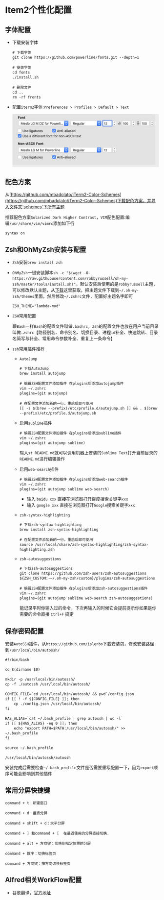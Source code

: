 # Item2个性化配置

## 字体配置

- 下载安装字体

  ```shell
  # 下载字体
  git clone https://github.com/powerline/fonts.git --depth=1
  
  # 安装字体
  cd fonts
  ./install.sh
  
  # 删除文件
  cd ..
  rm -rf fronts
  ```

- 配置`iterm2`字体:`Preferences > Profiles > Default > Text`

  ![item2字体配置](images/Mac效率开发相关配置/item2字体配置.png)

## 配色方案

从[https://github.com/mbadolato/iTerm2-Color-Schemes](https://github.com/mbadolato/iTerm2-Color-Schemes)下载配色方案，并导入文件夹`schemes`下所有主题

推荐配色方案`Solarized Dark Higher Contrast`，`VIM`配色配置:编辑`/usr/share/vim/vimrc`添加如下行

```shell
syntax on
```

## Zsh和OhMyZsh安装与配置

- `Zsh`安装`brew install zsh`

- `OhMyZsh`一键安装脚本`sh -c "$(wget -O- https://raw.githubusercontent.com/robbyrussell/oh-my-zsh/master/tools/install.sh)"`。默认安装后使用的是`robbyrussell`主题，可以修改默认主题，从[下载](https://github.com/RobertoHuang/mydotfiles.git)这里获取，把主题文件下载到`~/.oh-my-zsh/themes`里面，然后修改`~/.zshrc`文件，配置好主题名字即可

  ```shell
  ZSH_THEME="lambda-mod"
  ```

- `ZSH`常用配置

  跟`Bash`一样`Bash`的配置文件叫做`.bashrc`，`Zsh`的配置文件也放在用户当前目录叫做`.zshrc`【路径别名、命令别名、切换目录、进程`id`补全、快速跳转、目录名简写与补全、常用命令参数补全、重复上一条命令】

- `zsh`常用插件推荐

  - `AutoJump`

    ```shell
    # 下载AutoJump
    brew install autojump
    
    # 编辑ZSH配置文件添加插件 在plugins后添加autojump插件
    vim ~/.zshrc
    plugins=(git autojump)
    
    # 在配置文件添加新的一行，重启后即可使用
    [[ -s $(brew --prefix)/etc/profile.d/autojump.sh ]] && . $(brew --prefix)/etc/profile.d/autojump.sh
    ```

  - 启用`sublime`插件

    ```shell
    # 编辑ZSH配置文件添加插件 在plugins后添加sublime插件
    vim ~/.zshrc
    plugins=(git autojump sublime)
    ```

    输入`st README.md`就可以调用机器上安装的`Sublime Text`打开当前目录的`README.md`进行编辑操作

  - 启用`web-search`插件

    ```shell
    # 编辑ZSH配置文件添加插件 在plugins后添加web-search插件
    vim ~/.zshrc
    plugins=(git autojump sublime web-search)
    ```

    - 输入 `baidu xxx` 直接在浏览器打开百度搜索关键字`xxx`
    - 输入 `google xxx` 直接在浏览器打开`Google`搜索关键字`xxx`

  - `zsh-syntax-highlighting`

    ```shell
    # 下载zsh-syntax-highlighting
    brew install zsh-syntax-highlighting
    
    # 在配置文件添加新的一行，重启后即可使用
    source /usr/local/share/zsh-syntax-highlighting/zsh-syntax-highlighting.zsh
    ```

  - `zsh-autosuggestions`

    ```shell
    # 下载zsh-autosuggestions
    git clone https://github.com/zsh-users/zsh-autosuggestions ${ZSH_CUSTOM:-~/.oh-my-zsh/custom}/plugins/zsh-autosuggestions
    
    # 编辑ZSH配置文件添加插件 在plugins后添加zsh-autosuggestions插件
    vim ~/.zshrc
    plugins=(git autojump sublime web-search zsh-autosuggestions)
    ```
    
    能记录平时你输入过的命令，下次再输入的时候它会提前提示你如果是你需要的命令直接 `Ctrl+F` 搞定

## 保存密码配置

安装`AutoSSH`插件，从`https://github.com/islenbo`下载安装包，修改安装路径到`/usr/local/bin/autossh/`

```shell
#!/bin/bash

cd $(dirname $0)

mkdir -p /usr/local/bin/autossh/
cp -f ./autossh /usr/local/bin/autossh/

CONFIG_FILE=`cd /usr/local/bin/autossh/ && pwd`/config.json
if [[ ! -f ${CONFIG_FILE} ]]; then
    cp ./config.json /usr/local/bin/autossh/
fi

HAS_ALIAS=`cat ~/.bash_profile | grep autossh | wc -l`
if [[ ${HAS_ALIAS} -eq 0 ]]; then
    echo "export PATH=$PATH:/usr/local/bin/autossh/" >> ~/.bash_profile
fi

source ~/.bash_profile

/usr/local/bin/autossh/autossh
```

安装完成后需要检查`~/.bash_profile`文件是否需要重写配置一下，因为`export`顺序可能会影响到其他插件

## 常用分屏快捷键

```shell
command + t：新建窗口

command + d：垂直分屏

command + shift + d：水平分屏

command + ] 和command + [  在最近使用的分屏直接切换.

command + alt + 方向键：切换到指定位置的分屏

command + 数字：切换标签页

command + 方向键：按方向切换标签页
```

## Alfred相关WorkFlow配置

- 谷歌翻译，[官方地址](https://github.com/xfslove/alfred-google-translate)

